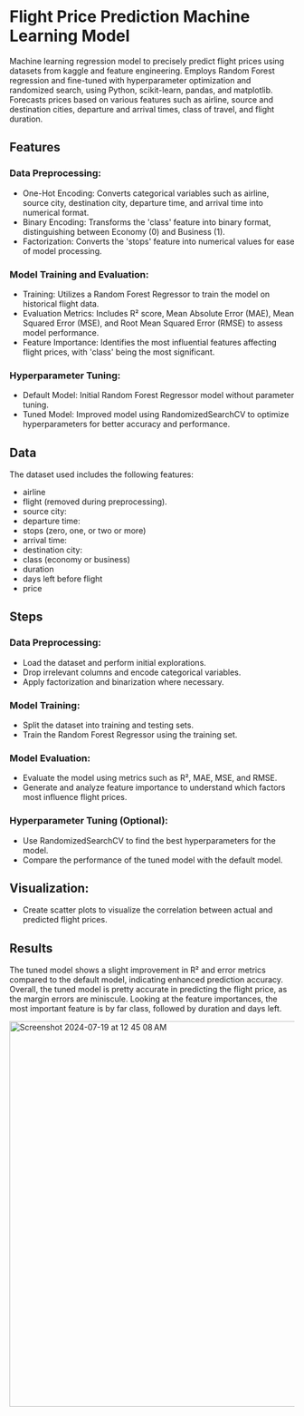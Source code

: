 # Flight Price Prediction Machine Learning Model
Machine learning regression model to precisely predict flight prices using datasets from kaggle and feature engineering. Employs Random Forest regression and fine-tuned with hyperparameter optimization and randomized search, using Python, scikit-learn, pandas, and matplotlib. Forecasts prices based on various features such as airline, source and destination cities, departure and arrival times, class of travel, and flight duration.

## Features
### Data Preprocessing:
* One-Hot Encoding: Converts categorical variables such as airline, source city, destination city, departure time, and arrival time into numerical format.
* Binary Encoding: Transforms the 'class' feature into binary format, distinguishing between Economy (0) and Business (1).
* Factorization: Converts the 'stops' feature into numerical values for ease of model processing.

### Model Training and Evaluation:
* Training: Utilizes a Random Forest Regressor to train the model on historical flight data.
* Evaluation Metrics: Includes R² score, Mean Absolute Error (MAE), Mean Squared Error (MSE), and Root Mean Squared Error (RMSE) to assess model performance.
* Feature Importance: Identifies the most influential features affecting flight prices, with 'class' being the most significant.

### Hyperparameter Tuning:
* Default Model: Initial Random Forest Regressor model without parameter tuning.
* Tuned Model: Improved model using RandomizedSearchCV to optimize hyperparameters for better accuracy and performance.

## Data
The dataset used includes the following features:
* airline
* flight (removed during preprocessing).
* source city:
* departure time:
* stops (zero, one, or two or more)
* arrival time:
* destination city:
* class (economy or business)
* duration
* days left before flight
* price

## Steps
### Data Preprocessing:
* Load the dataset and perform initial explorations.
* Drop irrelevant columns and encode categorical variables.
* Apply factorization and binarization where necessary.

### Model Training:
* Split the dataset into training and testing sets.
* Train the Random Forest Regressor using the training set.

### Model Evaluation:
* Evaluate the model using metrics such as R², MAE, MSE, and RMSE.
* Generate and analyze feature importance to understand which factors most influence flight prices.

### Hyperparameter Tuning (Optional):
* Use RandomizedSearchCV to find the best hyperparameters for the model.
* Compare the performance of the tuned model with the default model.

## Visualization:
* Create scatter plots to visualize the correlation between actual and predicted flight prices.

## Results
The tuned model shows a slight improvement in R² and error metrics compared to the default model, indicating enhanced prediction accuracy. Overall, the tuned model is pretty accurate in predicting the flight price, as the margin errors are miniscule. Looking at the feature importances, the most important feature is by far class, followed by duration and days left.

<img width="680" alt="Screenshot 2024-07-19 at 12 45 08 AM" src="https://github.com/user-attachments/assets/b15b8286-498a-413a-8222-4a91f2f45c7c">
